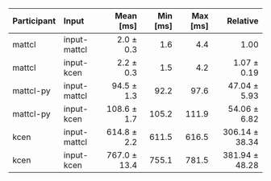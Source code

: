| Participant | Input | Mean [ms] | Min [ms] | Max [ms] | Relative |
|:---|:---|---:|---:|---:|---:|
| mattcl | input-mattcl | 2.0 ± 0.3 | 1.6 | 4.4 | 1.00 |
| mattcl | input-kcen | 2.2 ± 0.3 | 1.5 | 4.2 | 1.07 ± 0.19 |
| mattcl-py | input-mattcl | 94.5 ± 1.3 | 92.2 | 97.6 | 47.04 ± 5.93 |
| mattcl-py | input-kcen | 108.6 ± 1.7 | 105.2 | 111.9 | 54.06 ± 6.82 |
| kcen | input-mattcl | 614.8 ± 2.2 | 611.5 | 616.5 | 306.14 ± 38.34 |
| kcen | input-kcen | 767.0 ± 13.4 | 755.1 | 781.5 | 381.94 ± 48.28 |
